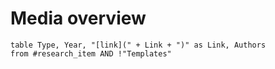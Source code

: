 # Media overview

```dataview 
table Type, Year, "[link](" + Link + ")" as Link, Authors
from #research_item AND !"Templates"
```